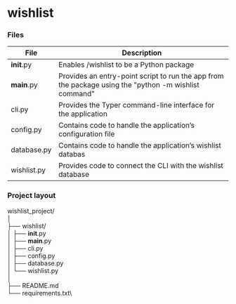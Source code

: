 # wishlist

### Files
| File 	| Description|
|---|---|
|__init__.py| 	Enables /wishlist to be a Python package|
|__main__.py| 	Provides an entry-point script to run the app from the package using the "python -m wishlist command"|
|cli.py 	|Provides the Typer command-line interface for the application|
|config.py |	Contains code to handle the application’s configuration file|
|database.py| 	Contains code to handle the application’s wishlist databas|
|wishlist.py |	Provides code to connect the CLI with the wishlist database|

### Project layout
  wishlist_project/\
│\
├── wishlist/\
│   ├── __init__.py\
│   ├── __main__.py\
│   ├── cli.py\
│   ├── config.py\
│   ├── database.py\
│   └── wishlist.py\
│\
├── README.md\
└── requirements.txt\
